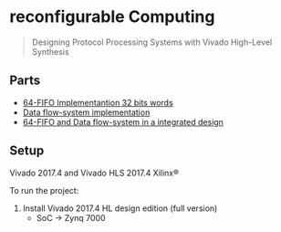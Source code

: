 # reconfigurable Computing
> Designing Protocol Processing Systems with Vivado High-Level Synthesis

## Parts
* [64-FIFO Implementantion 32 bits words](1/README.md)
* [Data flow-system implementation](2/README.md)
* [64-FIFO and Data flow-system in a integrated design](3/README.md)
 
## Setup
Vivado 2017.4 and Vivado HLS 2017.4 Xilinx® 

To run the project:
1. Install Vivado 2017.4 HL design edition (full version)
   * SoC -> Zynq 7000







[^1]: If IP is not available, means you did not select the SoC Zync 7000 device. To add it, you will do through the Vivado project: Help ? Add design tools. Enter user name/password, and on the next screen select Upgrade installation to Vivado HL Design Edition. Then select Devices -> Production Devices -> SoCs -> Zynq 7000
